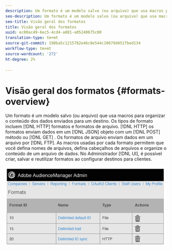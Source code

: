 ```yaml
---
description: Um formato é um modelo salvo (ou arquivo) que usa macros para organizar o conteúdo dos dados enviados para um destino. Os tipos de formato incluem formatos HTTP e formatos de arquivo. Os formatos HTTP enviam dados em um objeto JSON com um método POST ou GET. Os formatos de arquivo enviam dados em um arquivo por FTP. As macros usadas por cada formato permitem que você defina nomes de arquivos, defina cabeçalhos de arquivos e organize o conteúdo de um arquivo de dados. Na interface do usuário administrativa, você pode criar, salvar e reutilizar formatos ao configurar destinos para clientes.
seo-description: Um formato é um modelo salvo (ou arquivo) que usa macros para organizar o conteúdo dos dados enviados para um destino. Os tipos de formato incluem formatos HTTP e formatos de arquivo. Os formatos HTTP enviam dados em um objeto JSON com um método POST ou GET. Os formatos de arquivo enviam dados em um arquivo por FTP. As macros usadas por cada formato permitem que você defina nomes de arquivos, defina cabeçalhos de arquivos e organize o conteúdo de um arquivo de dados. Na interface do usuário administrativa, você pode criar, salvar e reutilizar formatos ao configurar destinos para clientes.
seo-title: Visão geral dos formatos
title: Visão geral dos formatos
uuid: ec80ac49-6ec5-4cd4-a881-a05240675c00
translation-type: tm+mt
source-git-commit: 190ba5c1215782e46c8e544c10679d451fbed134
workflow-type: tm+mt
source-wordcount: '272'
ht-degree: 2%

---
```



# Visão geral dos formatos {#formats-overview}

Um formato é um modelo salvo (ou arquivo) que usa macros para organizar o conteúdo dos dados enviados para um destino. Os tipos de formato incluem [!DNL HTTP] formatos e formatos de arquivo. [!DNL HTTP] os formatos enviam dados em um [!DNL JSON] objeto com um [!DNL POST] método ou [!DNL GET] . Os formatos de arquivo enviam dados em um arquivo por [!DNL FTP]. As macros usadas por cada formato permitem que você defina nomes de arquivos, defina cabeçalhos de arquivos e organize o conteúdo de um arquivo de dados. No Administrador [!DNL UI], é possível criar, salvar e reutilizar formatos ao configurar destinos para clientes.

![](assets/formats.png)